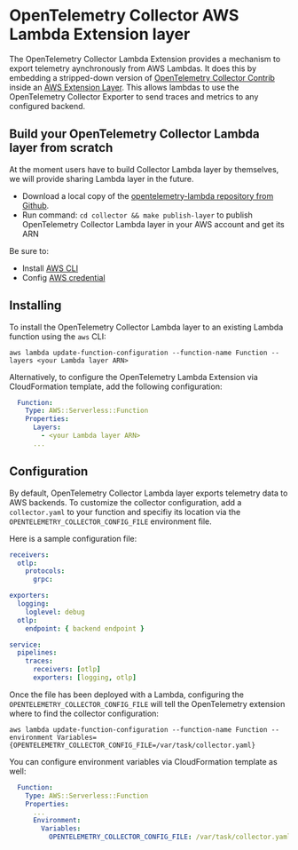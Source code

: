 # OpenTelemetry Collector AWS Lambda Extension layer

The OpenTelemetry Collector Lambda Extension provides a mechanism to export telemetry aynchronously from AWS Lambdas. It does this by embedding a stripped-down version of [OpenTelemetry Collector Contrib](https://github.com/open-telemetry/opentelemetry-collector-contrib) inside an [AWS Extension Layer](https://aws.amazon.com/blogs/compute/introducing-aws-lambda-extensions-in-preview/). This allows lambdas to use the OpenTelemetry Collector Exporter to send traces and metrics to any configured backend.


## Build your OpenTelemetry Collector Lambda layer from scratch
At the moment users have to build Collector Lambda layer by themselves, we will provide sharing Lambda layer in the future.
- Download a local copy of the [opentelemetry-lambda repository from Github](https://github.com/open-telemetry/opentelemetry-lambda).
- Run command: `cd collector && make publish-layer` to publish OpenTelemetry Collector Lambda layer in your AWS account and get its ARN

Be sure to:

* Install [AWS CLI](https://docs.aws.amazon.com/cli/latest/userguide/install-cliv2.html)
* Config [AWS credential](https://docs.aws.amazon.com/cli/latest/userguide/cli-configure-files.html)

## Installing
To install the OpenTelemetry Collector Lambda layer to an existing Lambda function using the `aws` CLI:

```
aws lambda update-function-configuration --function-name Function --layers <your Lambda layer ARN>
```

Alternatively, to configure the OpenTelemetry Lambda Extension via CloudFormation template, add the following configuration:

```yaml
  Function:
    Type: AWS::Serverless::Function
    Properties:
      Layers:
        - <your Lambda layer ARN>
      ...
```

## Configuration

By default, OpenTelemetry Collector Lambda layer exports telemetry data to AWS backends. To customize the collector configuration, add a `collector.yaml` to your function and specifiy its location via the `OPENTELEMETRY_COLLECTOR_CONFIG_FILE` environment file.

Here is a sample configuration file:

```yaml
receivers:
  otlp:
    protocols:
      grpc:

exporters:
  logging:
    loglevel: debug
  otlp:
    endpoint: { backend endpoint }

service:
  pipelines:
    traces:
      receivers: [otlp]
      exporters: [logging, otlp]
```

Once the file has been deployed with a Lambda, configuring the `OPENTELEMETRY_COLLECTOR_CONFIG_FILE` will tell the OpenTelemetry extension where to find the collector configuration:

```
aws lambda update-function-configuration --function-name Function --environment Variables={OPENTELEMETRY_COLLECTOR_CONFIG_FILE=/var/task/collector.yaml}
```

You can configure environment variables via CloudFormation template as well:

```yaml
  Function:
    Type: AWS::Serverless::Function
    Properties:
      ...
      Environment:
        Variables:
          OPENTELEMETRY_COLLECTOR_CONFIG_FILE: /var/task/collector.yaml
```
